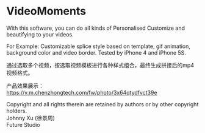 # VideoMoments
With this software, you can do all kinds of Personalised Customize and  beautifying to your videos. 

For Example:  Customizable splice style based on template,  gif animation, background color and video border. Tested by iPhone 4 and iPhone 5S.
  
  
通过选取多个视频，按选取视频模板进行各种样式组合，最终生成拼接后的mp4视频格式。 
  
产品效果展示：   
https://v.m.chenzhongtech.com/fw/photo/3x64qtydfvct39e     

Copyright and all rights therein are retained by authors or by other copyright holders.  
Johnny Xu (徐景周)  
Future Studio   

	  
